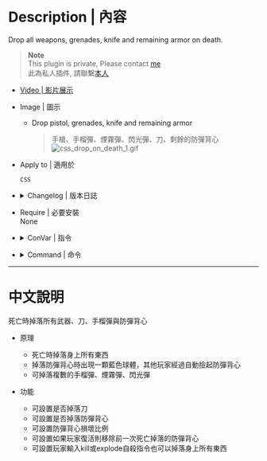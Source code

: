 # Description | 內容
Drop all weapons, grenades, knife and remaining armor on death.

> __Note__ <br/>
This plugin is private, Please contact [me](https://github.com/fbef0102/Game-Private_Plugin#私人插件列表-private-plugins-list)<br/>
此為私人插件, 請聯繫[本人](https://github.com/fbef0102/Game-Private_Plugin#私人插件列表-private-plugins-list)

* [Video | 影片展示](https://youtu.be/4josvz9xJso)

* Image | 圖示
	* Drop pistol, grenades, knife and remaining armor
        > 手槍、手榴彈、煙霧彈、閃光彈、刀、剩餘的防彈背心
        <br/>![css_drop_on_death_1.gif](image/css_drop_on_death_1.gif)

* Apply to | 適用於
    ```
    CSS
    ```

* <details><summary>Changelog | 版本日誌</summary>

    * v1.0h (2023-3-8)
		* Remake code, convert code to latest syntax
		* Fix warnings when compiling on SourceMod 1.11.
		* Optimize code and improve performance
        * Use EntIndexToEntRef, safely remove armor model and sprite to fix invalid entity error
        * Delete dropping ammo

    * v3.0.0
        * [Original plugin by bigbalaboom](https://forums.alliedmods.net/showthread.php?p=2031253)
</details>

* Require | 必要安裝
<br/>None

* <details><summary>ConVar | 指令</summary>

    * cfg/sourcemod/css_drop_on_death.cfg
        ```php
        // If 1, Drop all weapons and armor on death.
        css_drop_on_death_all_on_death "1"

        // Percentage of depreciation for dropped armor.
        css_drop_on_death_armor_depreciation "0.8"

        // Minimum amount of armor to enable armor drop.
        css_drop_on_death_armor_min "10"

        // Model used for dropped armor.
        css_drop_on_death_armor_model "models/props/cs_italy/orange.mdl"

        // Size of model to be scaled.
        css_drop_on_death_armor_model_resize "1.0"

        // Vertical offset of armor model.
        css_drop_on_death_armor_model_voffset "0.0"

        // If 1, Drop armor on death.
        css_drop_on_death_armor_on_death "1"

        // Sound used for picking up armor. (Empty=Disable)
        css_drop_on_death_armor_pickup_sound "items/ammopickup.wav"

        // If 1, Remove dropped armor on resapwn or disconnect.
        css_drop_on_death_armor_respawn_remove "1"

        // If 1, Enable sprite and physical model for dropped armor.
        css_drop_on_death_armor_sprite "1"

        // If 1, Drop knife on death.
        css_drop_on_death_knife_on_death "0"

        // If 1, Drop all weapons and armor if using command to suicide ("kill", "explode")
        css_drop_on_death_suicide_detect "1"
        ```
</details>

* <details><summary>Command | 命令</summary>
    
    None
</details>

- - - -
# 中文說明
死亡時掉落所有武器、刀、手榴彈與防彈背心

* 原理
    * 死亡時掉落身上所有東西
    * 掉落防彈背心時出現一顆藍色球體，其他玩家經過自動撿起防彈背心
    * 可掉落複數的手榴彈、煙霧彈、閃光彈

* 功能
    * 可設置是否掉落刀
    * 可設置是否掉落防彈背心
    * 可設置防彈背心損壞比例
    * 可設置如果玩家復活則移除前一次死亡掉落的防彈背心
    * 可設置玩家輸入kill或explode自殺指令也可以掉落身上所有東西


